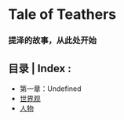 # Tale of Teathers 
### 提泽的故事，从此处开始

## 目录 | Index :
- 第一章：Undefined
- [世界观](./world/global.md)
- [人物](./characters/characterlist.md)